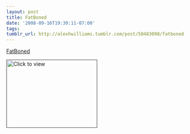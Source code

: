 ```yaml
---
layout: post
title: FatBoned
date: '2008-09-16T19:30:11-07:00'
tags: 
tumblr_url: http://alexhwilliams.tumblr.com/post/50483098/fatboned
---
```

<a href="https://www.iterasi.net/OpenViewer.aspx?sqrlitid=KUR3j8YMP0K_WKzpbFu6nA">FatBoned</a><br/><p><a href="https://www.iterasi.net/OpenViewer.aspx?sqrlitid=KUR3j8YMP0K_WKzpbFu6nA" target="_blank"> <img src="http://AssetHost01a.iterasi.net/ec2eb670e447/94d5ad32ba6b/ff6f9e86baa1/22378a871d3b/3ce53f7d-da4a-4252-bfde-84796de36be9/thumbnail.jpg???20080917023057???CrqwWQV1FGtVcAVhb3gUJBTZH3mijFR+Dxlx6RkNF9KdZeM/eUpaopBX/lYroXXq16BFw78y9FbGh2vMbXTKYW4btxcjUCXNdgVabuM30uAJKxG0hMND0T/gbkfdfYd+dcfG1HtiPedzGg58ZSkBge4L88wfLUnUjuQD0TUnat4=" width="240" height="180" style="border:solid 1px #666" alt="Click to view"/></a></p>
